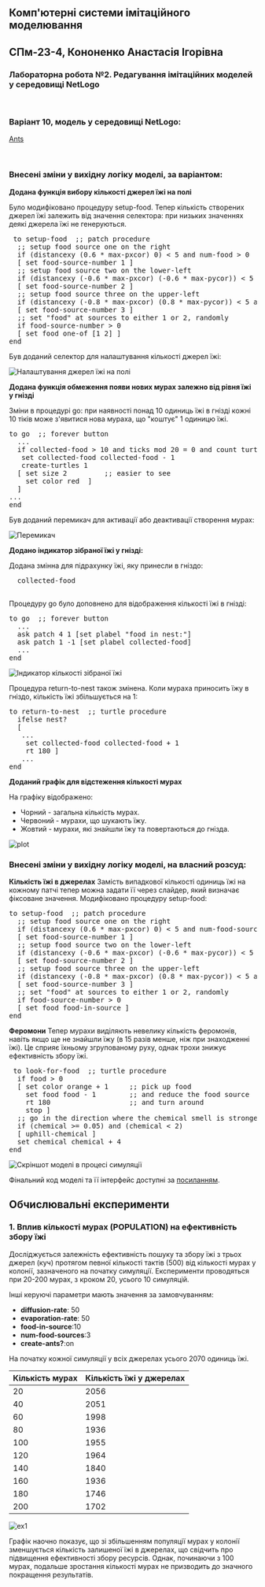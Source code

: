 ## Комп'ютерні системи імітаційного моделювання
## СПм-23-4, **Кононенко Анастасія Ігорівна**
### Лабораторна робота №**2**. Редагування імітаційних моделей у середовищі NetLogo

<br>

### Варіант 10, модель у середовищі NetLogo:
[Ants](http://www.netlogoweb.org/launch#http://www.netlogoweb.org/assets/modelslib/Sample%20Models/Biology/Ants.nlogo)

<br>

### Внесені зміни у вихідну логіку моделі, за варіантом:

**Додана функція вибору кількості джерел їжі на полі** 

Було модифіковано процедуру setup-food. Тепер кількість створених джерел їжі залежить від значення селектора: при низьких значеннях деякі джерела їжі не генеруються.
<pre>
 to setup-food  ;; patch procedure
  ;; setup food source one on the right
  if (distancexy (0.6 * max-pxcor) 0) < 5 and num-food > 0
  [ set food-source-number 1 ]
  ;; setup food source two on the lower-left
  if (distancexy (-0.6 * max-pxcor) (-0.6 * max-pycor)) < 5 and num-food > 1
  [ set food-source-number 2 ]
  ;; setup food source three on the upper-left
  if (distancexy (-0.8 * max-pxcor) (0.8 * max-pycor)) < 5 and num-food > 2
  [ set food-source-number 3 ]
  ;; set "food" at sources to either 1 or 2, randomly
  if food-source-number > 0
  [ set food one-of [1 2] ]
end
</pre>

Був доданий селектор для налаштування кількості джерел їжі:

![Налаштування джерел їжі на полі](Food-Sources.png)

**Додана функція обмеження появи нових мурах залежно від рівня їжі у гнізді**

Зміни в процедурі go: при наявності понад 10 одиниць їжі в гнізді кожні 10 тіків може з'явитися нова мураха, що "коштує" 1 одиницю їжі.
<pre>
to go  ;; forever button
  ...
  if collected-food > 10 and ticks mod 20 = 0 and count turtles < 200 and create-ants?[
   set collected-food collected-food - 1
   create-turtles 1
  [ set size 2         ;; easier to see
    set color red  ]
  ]
...
end
</pre>

Був доданий перемикач для активації або деактивації створення мурах:

![Перемикач](Create-ants.png)
                  
**Додано індикатор зібраної їжі у гнізді:**

Додана змінна для підрахунку їжі, яку принесли в гніздо:
<pre>
  collected-food
 </pre>

Процедуру go було доповнено для відображення кількості їжі в гнізді:
<pre>
to go  ;; forever button
  ...
  ask patch 4 1 [set plabel "food in nest:"] 
  ask patch 1 -1 [set plabel collected-food]
  ...
end
</pre>

![Індикатор кількості зібраної їжі](food-in-nest.png)

Процедура return-to-nest також змінена. Коли мураха приносить їжу в гніздо, кількість їжі збільшується на 1:
 <pre>
to return-to-nest  ;; turtle procedure
  ifelse nest?
  [ 
   ...
    set collected-food collected-food + 1
    rt 180 ]
   ...
end
</pre>

**Доданий графік для відстеження кількості мурах**

На графіку відображено:
- Чорний - загальна кількість мурах.
- Червоний - мурахи, що шукають їжу.
- Жовтий - мурахи, які знайшли їжу та повертаються до гнізда.

![plot](plot.png)

### Внесені зміни у вихідну логіку моделі, на власний розсуд:

**Кількість їжі в джерелах**
Замість випадкової кількості одиниць їжі на кожному патчі тепер можна задати її через слайдер, який визначає фіксоване значення. Модифіковано процедуру setup-food:
<pre>
to setup-food  ;; patch procedure
  ;; setup food source one on the right
  if (distancexy (0.6 * max-pxcor) 0) < 5 and num-food-sources > 0
  [ set food-source-number 1 ]
  ;; setup food source two on the lower-left
  if (distancexy (-0.6 * max-pxcor) (-0.6 * max-pycor)) < 5 and num-food-sources > 1
  [ set food-source-number 2 ]
  ;; setup food source three on the upper-left
  if (distancexy (-0.8 * max-pxcor) (0.8 * max-pycor)) < 5 and num-food-sources > 2
  [ set food-source-number 3 ]
  ;; set "food" at sources to either 1 or 2, randomly
  if food-source-number > 0
  [ set food food-in-source ]
end
</pre>

**Феромони**
Тепер мурахи виділяють невелику кількість феромонів, навіть якщо ще не знайшли їжу (в 15 разів менше, ніж при знаходженні їжі). Це сприяє їхньому згрупованому руху, однак трохи знижує ефективність збору їжі.
<pre>
 to look-for-food  ;; turtle procedure
  if food > 0
  [ set color orange + 1     ;; pick up food
    set food food - 1        ;; and reduce the food source
    rt 180                   ;; and turn around
    stop ]
  ;; go in the direction where the chemical smell is strongest
  if (chemical >= 0.05) and (chemical < 2)
  [ uphill-chemical ]
  set chemical chemical + 4
end
</pre>

![Скріншот моделі в процесі симуляції](final.png)

Фінальний код моделі та її інтерфейс доступні за [посиланням](Ants.nlogo). 
<br>

## Обчислювальні експерименти
### 1. Вплив кількості мурах (POPULATION) на ефективність збору їжі
Досліджується залежність ефективність пошуку та збору їжі з трьох джерел (куч) протягом певної кількості тактів (500) від кількості мурах у колонії, зазначеного на початку симуляції.
Експерименти проводяться при 20-200 мурах, з кроком 20, усього 10 симуляцій. 

Інші керуючі параметри мають значення за замовчуванням:
- **diffusion-rate**: 50
- **evaporation-rate**: 50
- **food-in-source**:10
- **num-food-sources**:3
- **create-ants?**:on
  
На початку кожної симуляції у всіх джерелах усього 2070 одиниць їжі.
<table>
<thead>
<tr><th>Кількість мурах</th><th>Кількість їжі у джерелах</tr>
</thead>
<tbody>
<tr><td>20</td><td>2056</td></tr>
<tr><td>40</td><td>2051</td></tr>
<tr><td>60</td><td>1998</td></tr>
<tr><td>80</td><td>1936</td></tr>
<tr><td>100</td><td>1955</td></tr>
<tr><td>120</td><td>1964</td></tr>
<tr><td>140</td><td>1840</td></tr>
<tr><td>160</td><td>1936</td></tr>
<tr><td>180</td><td>1746</td></tr>
<tr><td>200</td><td>1702</td></tr>
</tbody>
</table>

![ex1](fig1.png)

Графік наочно показує, що зі збільшенням популяції мурах у колонії зменшується кількість залишеної їжі в джерелах, що свідчить про підвищення ефективності збору ресурсів. Однак, починаючи з 100 мурах, подальше зростання кількості мурах не призводить до значного покращення результатів.
